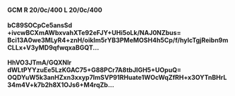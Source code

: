 #### GCM R 20/0c/400 L 20/0c/400
**bC89SOCpCe5ansSd**<br/>**+ivcwBCXmAWbxvahXTe92eFJY+UHi5oLk/NAJ0NZbus=**<br/>**Bci13A0we3MLyR4+znH/oikIm5rYB3PMeMOSH4h5Cp/f/hylcTgjReibn9mCLLx+V3yMD9qfwqxaBGQT...**<br/><br/>
**HhVO3JTmA/GQXNlr**<br/>**dWLtPYYzuEe5LzKGAC75+G88PCr7A8tbJlGH5+UOpuQ=**<br/>**OQDYuW5k3anHZxn3xxyp7ImSVP91RHuate1WOcWqZfRH+x3OYTnBHrL34m4V+k7b2h8X1OJs6+M4rqZb...**
